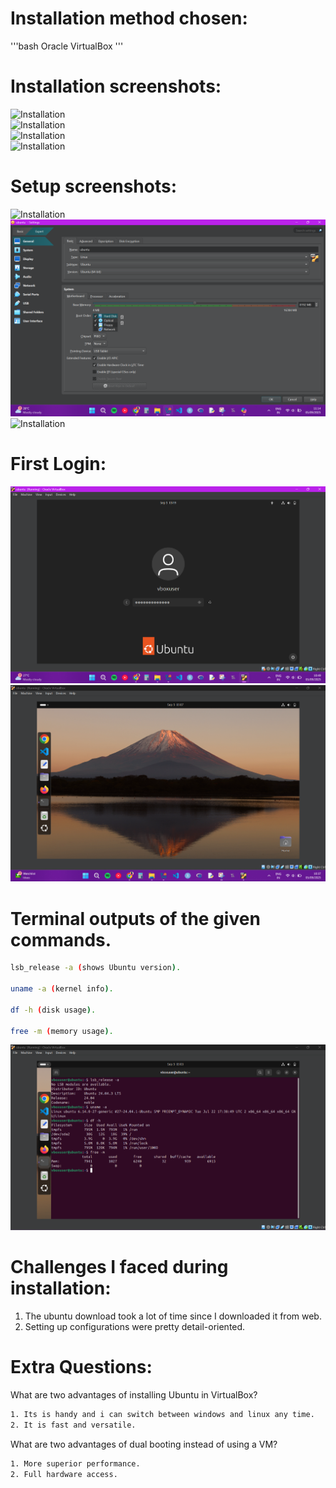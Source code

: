 # Installation method chosen:

'''bash
Oracle VirtualBox
'''  

# Installation screenshots:  


![Installation]([Ass_img/1.png](https://github.com/boa3444/Linux_Lab/blob/e53befa0ed76f271b83cd120ac7a423b3afbdcf4/Ass_img/1.png))  
![Installation]([Ass_img/2.png](https://github.com/boa3444/Linux_Lab/blob/e53befa0ed76f271b83cd120ac7a423b3afbdcf4/Ass_img/2.png))  
![Installation]([Ass_img/3.png](https://github.com/boa3444/Linux_Lab/blob/e53befa0ed76f271b83cd120ac7a423b3afbdcf4/Ass_img/3.png))   
![Installation]([Ass_img/9.png](https://github.com/boa3444/Linux_Lab/blob/e53befa0ed76f271b83cd120ac7a423b3afbdcf4/Ass_img/9.png))  

# Setup screenshots:  
![Installation]([Ass_img/11.png](https://github.com/boa3444/Linux_Lab/blob/e53befa0ed76f271b83cd120ac7a423b3afbdcf4/Ass_img/11.png))  
![Installation](https://github.com/boa3444/Linux_Lab/blob/e53befa0ed76f271b83cd120ac7a423b3afbdcf4/Ass_img/12.png)  
![Installation]([Ass_img/13.png](https://github.com/boa3444/Linux_Lab/blob/e53befa0ed76f271b83cd120ac7a423b3afbdcf4/Ass_img/13.png))  

# First Login:
![Installation](https://github.com/boa3444/Linux_Lab/blob/e53befa0ed76f271b83cd120ac7a423b3afbdcf4/Ass_img/6.png)  
![Installation](https://github.com/boa3444/Linux_Lab/blob/7660001da93ac7b43f1fe3c52652d8eb3419b538/Ass_img/home.png)   


# Terminal outputs of the given commands.
```bash
lsb_release -a (shows Ubuntu version).  

uname -a (kernel info).  

df -h (disk usage).  

free -m (memory usage).

```
![Installation](https://github.com/boa3444/Linux_Lab/blob/7660001da93ac7b43f1fe3c52652d8eb3419b538/Ass_img/8.png)   

# Challenges I faced during installation:
1. The ubuntu download took a lot of time since I downloaded it from web.  
2. Setting up configurations were pretty detail-oriented.  

# Extra Questions:
What are two advantages of installing Ubuntu in VirtualBox?
``` bash
1. Its is handy and i can switch between windows and linux any time.
2. It is fast and versatile.
```

What are two advantages of dual booting instead of using a VM?
``` bash
1. More superior performance.  
2. Full hardware access.  
```
